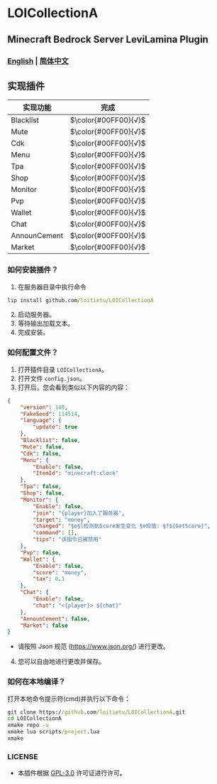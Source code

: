 # LOICollectionA
## Minecraft Bedrock Server LeviLamina Plugin

### [English](README.md) | [简体中文](README.zh.md)

## 实现插件
实现功能 | 完成
--- | :---:
Blacklist | $\color{#00FF00}{√}$
Mute | $\color{#00FF00}{√}$
Cdk | $\color{#00FF00}{√}$
Menu | $\color{#00FF00}{√}$
Tpa | $\color{#00FF00}{√}$
Shop | $\color{#00FF00}{√}$
Monitor | $\color{#00FF00}{√}$
Pvp | $\color{#00FF00}{√}$
Wallet | $\color{#00FF00}{√}$
Chat | $\color{#00FF00}{√}$
AnnounCement | $\color{#00FF00}{√}$
Market | $\color{#00FF00}{√}$

### 如何安装插件？
1. 在服务器目录中执行命令
```cmd
lip install github.com/loitietu/LOICollectionA
```
2. 启动服务器。
3. 等待输出加载文本。
4. 完成安装。

### 如何配置文件？
1. 打开插件目录 `LOICollectionA`。
2. 打开文件 `config.json`。
3. 打开后，您会看到类似以下内容的内容：
```json
{
    "version": 140,
    "FakeSeed": 114514,
    "language": {
        "update": true
    },
    "Blacklist": false,
    "Mute": false, 
    "Cdk": false,
    "Menu": {
        "Enable": false,
        "ItemId": "minecraft:clock" 
    },
    "Tpa": false,
    "Shop": false,
    "Monitor": {
        "Enable": false,
        "join": "{player}加入了服务器",
        "target": "money",
        "changed": "§e§l检测到Score发生变化 §e现值: §f${GetScore}",
        "command": [],
        "tips": "该指令已被禁用" 
    },
    "Pvp": false,
    "Wallet": {
        "Enable": false,
        "score": "money",
        "tax": 0.1 
    },
    "Chat": {
        "Enable": false,
        "chat": "<{player}> ${chat}"
    },
    "AnnounCement": false,
    "Market": false
}
```
- 请按照 Json 规范 (https://www.json.org/) 进行更改。
4. 您可以自由地进行更改并保存。

### 如何在本地编译？
打开本地命令提示符(cmd)并执行以下命令：
```cmd
git clone https://github.com/loitietu/LOICollectionA.git
cd LOICollectionA
xmake repo -u
xmake lua scripts/project.lua
xmake
```

### LICENSE
- 本插件根据 [GPL-3.0](LICENSE) 许可证进行许可。